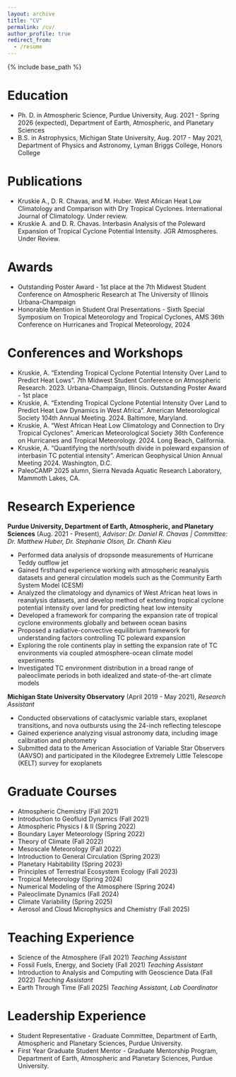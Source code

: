```yaml
---
layout: archive
title: "CV"
permalink: /cv/
author_profile: true
redirect_from:
  - /resume
---
```


{% include base_path %}

Education
======
* Ph. D. in Atmospheric Science, Purdue University, Aug. 2021 - Spring 2026 (expected), Department of Earth, Atmospheric, and Planetary Sciences
* B.S. in Astrophysics, Michigan State University, Aug. 2017 - May 2021, Department of Physics and Astronomy, Lyman Briggs College, Honors College

Publications
======
* Kruskie A., D. R. Chavas, and M. Huber. West African Heat Low Climatology and Comparison with Dry Tropical Cyclones. International Journal of Climatology. Under review.
* Kruskie A. and D. R. Chavas. Interbasin Analysis of the Poleward Expansion of Tropical Cyclone Potential Intensity. JGR Atmospheres. Under Review.

Awards
======
* Outstanding Poster Award - 1st place at the 7th Midwest Student Conference on Atmospheric Research at The University of Illinois Urbana-Champaign
* Honorable Mention in Student Oral Presentations - Sixth Special Symposium on Tropical Meteorology and Tropical Cyclones, AMS 36th Conference on Hurricanes and Tropical Meteorology, 2024


Conferences and Workshops
======
* Kruskie, A. “Extending Tropical Cyclone Potential Intensity Over Land to Predict Heat Lows”. 7th Midwest Student Conference on Atmospheric Research. 2023. Urbana-Champaign, Illinois. Outstanding Poster Award - 1st place
* Kruskie, A. “Extending Tropical Cyclone Potential Intensity Over Land to Predict Heat Low Dynamics in West Africa”. American Meteorological Society 104th Annual Meeting. 2024. Baltimore, Maryland.   
* Kruskie, A. “West African Heat Low Climatology and Connection to Dry Tropical Cyclones”. American Meteorological Society 36th Conference on Hurricanes and Tropical Meteorology. 2024. Long Beach, California.   
* Kruskie, A. “Quantifying the north/south divide in poleward expansion of interbasin TC potential intensity”. American Geophysical Union Annual Meeting 2024. Washington, D.C.
* PaleoCAMP 2025 alumn, Sierra Nevada Aquatic Research Laboratory, Mammoth Lakes, CA.

Research Experience
======
**Purdue University, Department of Earth, Atmospheric, and Planetary Sciences** (Aug. 2021 - Present), _Advisor: Dr. Daniel R. Chavas | Committee: Dr. Matthew Huber, Dr. Stephanie Olson, Dr. Chanh Kieu_
* Performed data analysis of dropsonde measurements of Hurricane Teddy outflow jet
* Gained firsthand experience working with atmospheric reanalysis datasets and general circulation models such as the Community Earth System Model (CESM)
* Analyzed the climatology and dynamics of West African heat lows in reanalysis datasets, and develop method of extending tropical cyclone potential intensity over land for predicting heat low intensity 
* Developed a framework for comparing the expansion rate of tropical cyclone environments globally and between ocean basins
* Proposed a radiative-convective equilibrium framework for understanding factors controlling TC poleward expansion 
* Exploring the role continents play in setting the expansion rate of TC environments via coupled atmosphere-ocean climate model experiments
* Investigated TC environment distribution in a broad range of paleoclimate periods in both idealized and state-of-the-art climate models


**Michigan State University Observatory** (April 2019 - May 2021), _Research Assistant_
* Conducted observations of cataclysmic variable stars, exoplanet transitions, and nova outbursts using the 24-inch reflecting telescope 
* Gained experience analyzing visual astronomy data, including image calibration and photometry
* Submitted data to the American Association of Variable Star Observers (AAVSO) and participated in the Kilodegree Extremely Little Telescope (KELT) survey for exoplanets

Graduate Courses
======
* Atmospheric Chemistry (Fall 2021)
* Introduction to Geofluid Dynamics (Fall 2021)
* Atmospheric Physics I & II (Spring 2022)
* Boundary Layer Meteorology (Spring 2022)
* Theory of Climate (Fall 2022)
* Mesoscale Meteorology (Fall 2022)
* Introduction to General Circulation (Spring 2023)
* Planetary Habitability (Spring 2023)
* Principles of Terrestrial Ecosystem Ecology (Fall 2023)
* Tropical Meteorology (Spring 2024)
* Numerical Modeling of the Atmosphere (Spring 2024)
* Paleoclimate Dynamics (Fall 2024)
* Climate Variability (Spring 2025)
* Aerosol and Cloud Microphysics and Chemistry (Fall 2025)

Teaching Experience
======
* Science of the Atmosphere (Fall 2021) _Teaching Assistant_
* Fossil Fuels, Energy, and Society (Fall 2021) _Teaching Assistant_
* Introduction to Analysis and Computing with Geoscience Data (Fall 2022) _Teaching Assistant_
* Earth Through Time (Fall 2025) _Teaching Assistant, Lab Coordinator_

Leadership Experience
======
* Student Representative - Graduate Committee, Department of Earth, Atmospheric and Planetary Sciences, Purdue University.
* First Year Graduate Student Mentor - Graduate Mentorship Program, Department of Earth, Atmospheric and Planetary Sciences, Purdue University.


